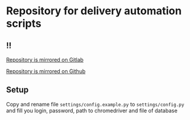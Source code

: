 # Repository for delivery automation scripts

## !! 

[Repository is mirrored on Gitlab](https://gitlab.com/bolteu/delivery-automation-scripts/)

[Repository is mirrored on Github](https://github.com/bolteu/delivery-automation-scripts/)

## Setup

Copy and rename file `settings/config.example.py` to `settings/config.py` and fill you login, password, path to chromedriver and file of database

